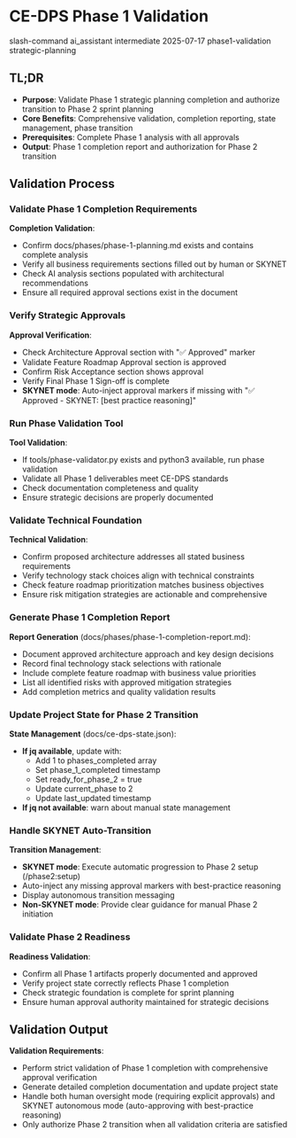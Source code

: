 # <context>CE-DPS Phase 1 Validation</context>

<meta>
  <title>CE-DPS Phase 1 Validation</title>
  <type>slash-command</type>
  <audience>ai_assistant</audience>
  <complexity>intermediate</complexity>
  <updated>2025-07-17</updated>
  <scope>phase1-validation</scope>
  <phase>strategic-planning</phase>
</meta>

## <summary priority="critical">TL;DR</summary>
- **Purpose**: Validate Phase 1 strategic planning completion and authorize transition to Phase 2 sprint planning
- **Core Benefits**: Comprehensive validation, completion reporting, state management, phase transition
- **Prerequisites**: Complete Phase 1 analysis with all approvals
- **Output**: Phase 1 completion report and authorization for Phase 2 transition

## <instructions priority="high">Validation Process</instructions>

### <step-1>Validate Phase 1 Completion Requirements</step-1>
**Completion Validation**:
- Confirm docs/phases/phase-1-planning.md exists and contains complete analysis
- Verify all business requirements sections filled out by human or SKYNET
- Check AI analysis sections populated with architectural recommendations
- Ensure all required approval sections exist in the document

### <step-2>Verify Strategic Approvals</step-2>
**Approval Verification**:
- Check Architecture Approval section with "✅ Approved" marker
- Validate Feature Roadmap Approval section is approved
- Confirm Risk Acceptance section shows approval
- Verify Final Phase 1 Sign-off is complete
- **SKYNET mode**: Auto-inject approval markers if missing with "✅ Approved - SKYNET: [best practice reasoning]"

### <step-3>Run Phase Validation Tool</step-3>
**Tool Validation**:
- If tools/phase-validator.py exists and python3 available, run phase validation
- Validate all Phase 1 deliverables meet CE-DPS standards
- Check documentation completeness and quality
- Ensure strategic decisions are properly documented

### <step-4>Validate Technical Foundation</step-4>
**Technical Validation**:
- Confirm proposed architecture addresses all stated business requirements
- Verify technology stack choices align with technical constraints
- Check feature roadmap prioritization matches business objectives
- Ensure risk mitigation strategies are actionable and comprehensive

### <step-5>Generate Phase 1 Completion Report</step-5>
**Report Generation** (docs/phases/phase-1-completion-report.md):
- Document approved architecture approach and key design decisions
- Record final technology stack selections with rationale
- Include complete feature roadmap with business value priorities
- List all identified risks with approved mitigation strategies
- Add completion metrics and quality validation results

### <step-6>Update Project State for Phase 2 Transition</step-6>
**State Management** (docs/ce-dps-state.json):
- **If jq available**, update with:
  - Add 1 to phases_completed array
  - Set phase_1_completed timestamp
  - Set ready_for_phase_2 = true
  - Update current_phase to 2
  - Update last_updated timestamp
- **If jq not available**: warn about manual state management

### <step-7>Handle SKYNET Auto-Transition</step-7>
**Transition Management**:
- **SKYNET mode**: Execute automatic progression to Phase 2 setup (/phase2:setup)
- Auto-inject any missing approval markers with best-practice reasoning
- Display autonomous transition messaging
- **Non-SKYNET mode**: Provide clear guidance for manual Phase 2 initiation

### <step-8>Validate Phase 2 Readiness</step-8>
**Readiness Validation**:
- Confirm all Phase 1 artifacts properly documented and approved
- Verify project state correctly reflects Phase 1 completion
- Check strategic foundation is complete for sprint planning
- Ensure human approval authority maintained for strategic decisions

## <expected-behavior priority="medium">Validation Output</expected-behavior>

**Validation Requirements**:
- Perform strict validation of Phase 1 completion with comprehensive approval verification
- Generate detailed completion documentation and update project state
- Handle both human oversight mode (requiring explicit approvals) and SKYNET autonomous mode (auto-approving with best-practice reasoning)
- Only authorize Phase 2 transition when all validation criteria are satisfied